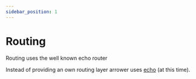 ```yaml
---
sidebar_position: 1
---
```





# Routing

Routing uses the well known echo router

Instead of providing an own routing layer arrower uses [echo](https://echo.labstack.com/docs) (at this time).